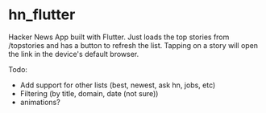 # hn_flutter

Hacker News App built with Flutter. Just loads the top stories from /topstories and has a button to refresh the list.
Tapping on a story will open the link in the device's default browser.

Todo:
- Add support for other lists (best, newest, ask hn, jobs, etc)
- Filtering (by title, domain, date (not sure))
- animations?
